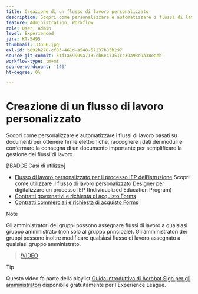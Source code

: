 ```yaml
---
title: Creazione di un flusso di lavoro personalizzato
description: Scopri come personalizzare e automatizzare i flussi di lavoro basati su documenti per ottenere rapidamente firme elettroniche e raccogliere dati dei moduli
feature: Administration, Workflow
role: User, Admin
level: Experienced
jira: KT-5495
thumbnail: 33656.jpg
exl-id: b892b278-cf83-461d-a548-57237b85b297
source-git-commit: 51d1a59999a7132cb6e47351cc39a93d9a38eaeb
workflow-type: tm+mt
source-wordcount: '140'
ht-degree: 0%

---
```


# Creazione di un flusso di lavoro personalizzato

Scopri come personalizzare e automatizzare i flussi di lavoro basati su documenti per ottenere firme elettroniche, raccogliere i dati dei moduli e confermare la consegna di un documento importante per semplificare la gestione dei flussi di lavoro.

[!BADGE Casi di utilizzo]

* [Flusso di lavoro personalizzato per il processo IEP dell’istruzione](https://experienceleague.adobe.com/docs/document-cloud-learn/sign-learning-hub/expand/recipes/edu/usecase-edu-iep.html?lang=it)
Scopri come utilizzare il flusso di lavoro personalizzato Designer per digitalizzare un processo IEP (Individualized Education Program)
* [Contratti governativi e richiesta di acquisto Forms](https://experienceleague.adobe.com/docs/document-cloud-learn/sign-learning-hub/expand/recipes/gov/usecasegovcontracts.html?lang=it)
* [Contratti commerciali e richiesta di acquisto Forms](https://experienceleague.adobe.com/docs/document-cloud-learn/sign-learning-hub/expand/recipes/com/usecasecomcontracts.html?lang=it)

>[!NOTE]
>
>Gli amministratori dei gruppi possono assegnare flussi di lavoro a qualsiasi gruppo amministrato (non solo al gruppo principale). Gli amministratori dei gruppi possono inoltre modificare qualsiasi flusso di lavoro assegnato a qualsiasi gruppo amministrato.

>[!VIDEO](https://video.tv.adobe.com/v/33656?quality=12&learn=on&hidetitle=true)

>[!TIP]
>
>Questo video fa parte della playlist [Guida introduttiva di Acrobat Sign per gli amministratori](https://experienceleague.adobe.com/it/playlists/acrobat-sign-get-started-administrators) disponibile gratuitamente per l&#39;Experience League.
